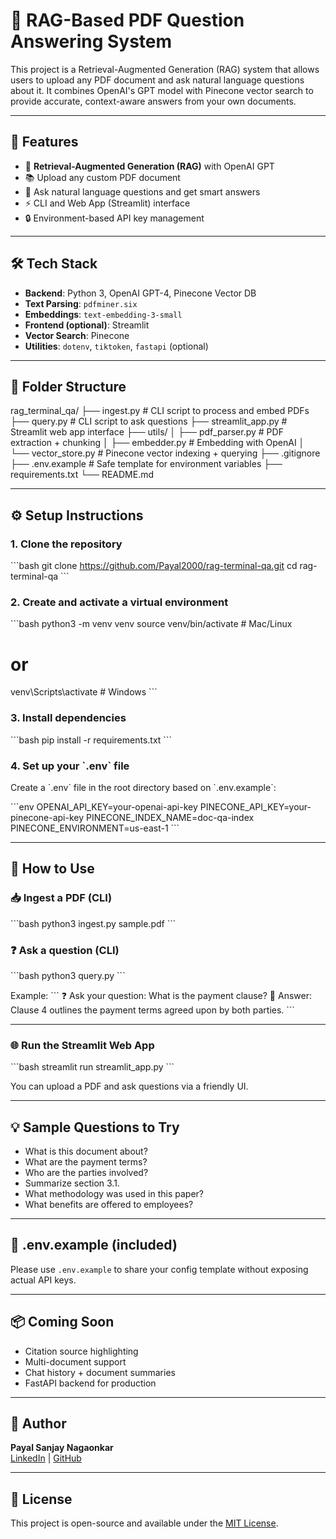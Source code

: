 # 📄 RAG-Based PDF Question Answering System

This project is a Retrieval-Augmented Generation (RAG) system that allows users to upload any PDF document and ask natural language questions about it. It combines OpenAI's GPT model with Pinecone vector search to provide accurate, context-aware answers from your own documents.

---

## 🚀 Features

- 🧠 **Retrieval-Augmented Generation (RAG)** with OpenAI GPT
- 📚 Upload any custom PDF document
- 🔎 Ask natural language questions and get smart answers
- ⚡ CLI and Web App (Streamlit) interface
- 🔒 Environment-based API key management

---

## 🛠 Tech Stack

- **Backend**: Python 3, OpenAI GPT-4, Pinecone Vector DB
- **Text Parsing**: `pdfminer.six`
- **Embeddings**: `text-embedding-3-small`
- **Frontend (optional)**: Streamlit
- **Vector Search**: Pinecone
- **Utilities**: `dotenv`, `tiktoken`, `fastapi` (optional)

---

## 🧩 Folder Structure

rag_terminal_qa/
├── ingest.py              # CLI script to process and embed PDFs
├── query.py               # CLI script to ask questions
├── streamlit_app.py       # Streamlit web app interface
├── utils/
│   ├── pdf_parser.py      # PDF extraction + chunking
│   ├── embedder.py        # Embedding with OpenAI
│   └── vector_store.py    # Pinecone vector indexing + querying
├── .gitignore
├── .env.example           # Safe template for environment variables
├── requirements.txt
└── README.md


---

## ⚙️ Setup Instructions

### 1. Clone the repository

\`\`\`bash
git clone https://github.com/Payal2000/rag-terminal-qa.git
cd rag-terminal-qa
\`\`\`

### 2. Create and activate a virtual environment

\`\`\`bash
python3 -m venv venv
source venv/bin/activate  # Mac/Linux
# or
venv\Scripts\activate     # Windows
\`\`\`

### 3. Install dependencies

\`\`\`bash
pip install -r requirements.txt
\`\`\`

### 4. Set up your \`.env\` file

Create a \`.env\` file in the root directory based on \`.env.example\`:

\`\`\`env
OPENAI_API_KEY=your-openai-api-key
PINECONE_API_KEY=your-pinecone-api-key
PINECONE_INDEX_NAME=doc-qa-index
PINECONE_ENVIRONMENT=us-east-1
\`\`\`

---

## 🧪 How to Use

### 📥 Ingest a PDF (CLI)

\`\`\`bash
python3 ingest.py sample.pdf
\`\`\`

### ❓ Ask a question (CLI)

\`\`\`bash
python3 query.py
\`\`\`

Example:
\`\`\`
❓ Ask your question: What is the payment clause?
🤖 Answer: Clause 4 outlines the payment terms agreed upon by both parties.
\`\`\`

---

### 🌐 Run the Streamlit Web App

\`\`\`bash
streamlit run streamlit_app.py
\`\`\`

You can upload a PDF and ask questions via a friendly UI.

---

## 💡 Sample Questions to Try

- What is this document about?
- What are the payment terms?
- Who are the parties involved?
- Summarize section 3.1.
- What methodology was used in this paper?
- What benefits are offered to employees?

---

## 📄 .env.example (included)

Please use `.env.example` to share your config template without exposing actual API keys.

---

## 📦 Coming Soon

- Citation source highlighting
- Multi-document support
- Chat history + document summaries
- FastAPI backend for production

---

## 🙌 Author

**Payal Sanjay Nagaonkar**  
[LinkedIn](https://www.linkedin.com/in/payal-sanjay) | [GitHub](https://github.com/Payal2000)

---

## 📜 License

This project is open-source and available under the [MIT License](LICENSE).
